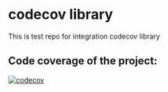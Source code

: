 # codecov library
This is test repo for integration codecov library

## Code coverage of the project:
[![codecov](https://codecov.io/gh/maksym-nezhurin/codecov/branch/main/graph/badge.svg?token=XVAPIGRYSB)](https://codecov.io/gh/maksym-nezhurin/codecov)
